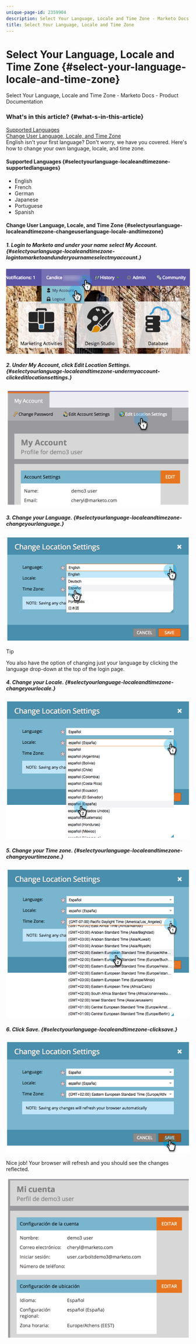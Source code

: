 ```yaml
---
unique-page-id: 2359904
description: Select Your Language, Locale and Time Zone - Marketo Docs - Product Documentation
title: Select Your Language, Locale and Time Zone
---
```


# Select Your Language, Locale and Time Zone {#select-your-language-locale-and-time-zone}

Select Your Language, Locale and Time Zone - Marketo Docs - Product Documentation

### What's in this article? {#what-s-in-this-article}

[Supported Languages](#selectyourlanguage-localeandtimezone-supportedlanguages)  
[Change User Language, Locale, and Time Zone](#selectyourlanguage-localeandtimezone-changeuserlanguage-locale-andtimezone)  
English isn't your first language? Don't worry, we have you covered. Here's how to change your own language, locale, and time zone.

#### Supported Languages {#selectyourlanguage-localeandtimezone-supportedlanguages}

* English
* French
* German
* Japanese
* Portuguese
* Spanish

#### Change User Language, Locale, and Time Zone {#selectyourlanguage-localeandtimezone-changeuserlanguage-locale-andtimezone}

##### 1. Login to Marketo and under your name select My Account. {#selectyourlanguage-localeandtimezone-logintomarketoandunderyournameselectmyaccount.}

![](assets/myaccount.png)  

##### 2. Under My Account, click Edit Location Settings. {#selectyourlanguage-localeandtimezone-undermyaccount-clickeditlocationsettings.}

![](assets/image2014-9-9-11-3a9-3a47.png)  

##### 3. Change your Language. {#selectyourlanguage-localeandtimezone-changeyourlanguage.}

![](assets/image2014-9-9-11-3a10-3a4.png)

>[!TIP]
>
>You also have the option of changing just your language by clicking the language drop-down at the top of the login page.

##### 4. Change your Locale. {#selectyourlanguage-localeandtimezone-changeyourlocale.}

![](assets/image2014-9-9-11-3a10-3a29.png)  

##### 5. Change your Time zone. {#selectyourlanguage-localeandtimezone-changeyourtimezone.}

![](assets/image2014-9-9-11-3a10-3a56.png)  

##### 6. Click Save. {#selectyourlanguage-localeandtimezone-clicksave.}

![](assets/image2014-9-9-11-3a11-3a18.png)

Nice job! Your browser will refresh and you should see the changes reflected.

![](assets/image2014-9-9-11-3a12-3a2.png)

